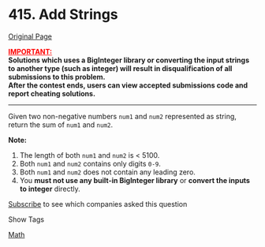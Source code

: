# 415. Add Strings

[Original Page](https://leetcode.com/problems/add-strings/)

**<font color="red"><u>IMPORTANT:</u></font>**  
**Solutions which uses a BigInteger library or converting the input strings to another type (such as integer) will result in disqualification of all submissions to this problem.  
After the contest ends, users can view accepted submissions code and report cheating solutions.**

* * *

Given two non-negative numbers `num1` and `num2` represented as string, return the sum of `num1` and `num2`.

**Note:**

1.  The length of both `num1` and `num2` is < 5100.
2.  Both `num1` and `num2` contains only digits `0-9`.
3.  Both `num1` and `num2` does not contain any leading zero.
4.  You **must not use any built-in BigInteger library** or **convert the inputs to integer** directly.

<div>

[Subscribe](/subscribe/) to see which companies asked this question

</div>

<div>

<div id="tags" class="btn btn-xs btn-warning">Show Tags</div>

<span class="hidebutton">[Math](/tag/math/)</span></div>